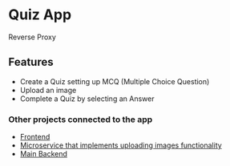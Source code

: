 # Quiz App

Reverse Proxy

## Features

- Create a Quiz setting up MCQ (Multiple Choice Question)
- Upload an image
- Complete a Quiz by selecting an Answer

### Other projects connected to the app

- [Frontend](https://github.com/noyan-alimov/quiz-app-frontend)
- [Microservice that implements uploading images functionality](https://github.com/noyan-alimov/quiz-app-image-upload)
- [Main Backend](https://github.com/noyan-alimov/quiz-app-main-backend)
